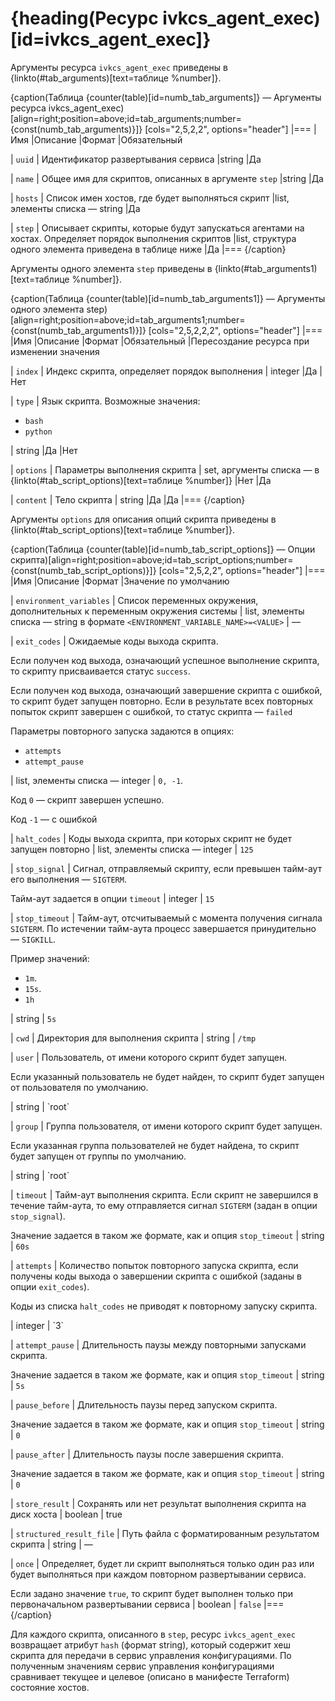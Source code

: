 # {heading(Ресурс ivkcs_agent_exec)[id=ivkcs_agent_exec]}

Аргументы ресурса `ivkcs_agent_exec` приведены в {linkto(#tab_arguments)[text=таблице %number]}.

{caption(Таблица {counter(table)[id=numb_tab_arguments]} — Аргументы ресурса ivkcs_agent_exec)[align=right;position=above;id=tab_arguments;number={const(numb_tab_arguments)}]}
[cols="2,5,2,2", options="header"]
|===
|Имя
|Описание
|Формат
|Обязательный

|
`uuid`
|
Идентификатор развертывания сервиса
|string
|Да

|
`name`
|
Общее имя для скриптов, описанных в аргументе `step`
|string
|Да

|
`hosts`
|
Список имен хостов, где будет выполняться скрипт
|list, элементы списка — string
|Да

|
`step`
|
Описывает скрипты, которые будут запускаться агентами на хостах. Определяет порядок выполнения скриптов
|list, структура одного элемента приведена в таблице ниже
|Да
|===
{/caption}

Аргументы одного элемента `step` приведены в {linkto(#tab_arguments1)[text=таблице %number]}.

{caption(Таблица {counter(table)[id=numb_tab_arguments1]} — Аргументы одного элемента step)[align=right;position=above;id=tab_arguments1;number={const(numb_tab_arguments1)}]}
[cols="2,5,2,2,2", options="header"]
|===
|Имя
|Описание
|Формат
|Обязательный
|Пересоздание ресурса при изменении значения

|
`index`
|
Индекс скрипта, определяет порядок выполнения
|
integer
|Да
|Нет

|
`type`
|
Язык скрипта. Возможные значения:

* `bash`
* `python`

|
string
|Да
|Нет

|
`options`
|
Параметры выполнения скрипта
|
set, аргументы списка — в {linkto(#tab_script_options)[text=таблице %number]}
|Нет
|Да

|
`content`
|
Тело скрипта
|
string
|Да
|Да
|===
{/caption}

Аргументы `options` для описания опций скрипта приведены в {linkto(#tab_script_options)[text=таблице %number]}.

{caption(Таблица {counter(table)[id=numb_tab_script_options]} — Опции скрипта)[align=right;position=above;id=tab_script_options;number={const(numb_tab_script_options)}]}
[cols="2,5,2,2", options="header"]
|===
|Имя
|Описание
|Формат
|Значение по умолчанию

|
`environment_variables`
|
Список переменных окружения, дополнительных к переменным окружения системы
|
list, элементы списка — string в формате `<ENVIRONMENT_VARIABLE_NAME>=<VALUE>`
|
—

|
`exit_codes`
|
Ожидаемые коды выхода скрипта.

Если получен код выхода, означающий успешное выполнение скрипта, то скрипту присваивается статус  `success`.

Если получен код выхода, означающий завершение скрипта с ошибкой, то скрипт будет запущен повторно. Если в результате всех повторных попыток скрипт завершен с ошибкой, то статус скрипта — `failed`

Параметры повторного запуска задаются в опциях:

* `attempts`
* `attempt_pause`

|
list, элементы списка — integer
|
`0, -1`.

Код `0` — скрипт завершен успешно.

Код `-1` — с ошибкой

|
`halt_codes`
|
Коды выхода скрипта, при которых скрипт не будет запущен повторно
|
list, элементы списка — integer
|
`125`

|
`stop_signal`
|
Сигнал, отправляемый скрипту, если превышен тайм-аут его выполнения — `SIGTERM`.

Тайм-аут задается в опции `timeout`
|
integer
|
`15`

|
`stop_timeout`
|
Тайм-аут, отсчитываемый с момента получения сигнала `SIGTERM`. По истечении тайм-аута процесс завершается принудительно — `SIGKILL`.

Пример значений:

* `1m`.
* `15s`.
* `1h`

|
string
|
`5s`

|
`cwd`
|
Директория для выполнения скрипта
|
string
|
`/tmp`

|
`user`
|
Пользователь, от имени которого скрипт будет запущен.

<warn>

Если указанный пользователь не будет найден, то скрипт будет запущен от пользователя по умолчанию.

</warn>
|
string
|
`root`

|
`group`
|
Группа пользователя, от имени которого скрипт будет запущен.

<warn>

Если указанная группа пользователей не будет найдена, то скрипт будет запущен от группы по умолчанию.

</warn>
|
string
|
`root`

|
`timeout`
|
Тайм-аут выполнения скрипта. Если скрипт не завершился в течение тайм-аута, то ему отправляется сигнал `SIGTERM` (задан в опции `stop_signal`).

Значение задается в таком же формате, как и опция `stop_timeout`
|
string
|
`60s`

|
`attempts`
|
Количество попыток повторного запуска скрипта, если получены коды выхода о завершении скрипта с ошибкой (заданы в опции `exit_codes`).

<warn>

Коды из списка `halt_codes` не приводят к повторному запуску скрипта.

</warn>
|
integer
|
`3`

|
`attempt_pause`
|
Длительность паузы между повторными запусками скрипта.

Значение задается в таком же формате, как и опция `stop_timeout`
|
string
|
`5s`

|
`pause_before`
|
Длительность паузы перед запуском скрипта.

Значение задается в таком же формате, как и опция `stop_timeout`
|
string
|
`0`

|
`pause_after`
|
Длительность паузы после завершения скрипта.

Значение задается в таком же формате, как и опция `stop_timeout`
|
string
|
`0`

|
`store_result`
|
Сохранять или нет результат выполнения скрипта на диск хоста
|
boolean
|
true

|
`structured_result_file`
|
Путь файла с форматированным результатом скрипта
|
string
|
—

|
`once`
|
Определяет, будет ли скрипт выполняться только один раз или будет выполняться при каждом повторном развертывании сервиса.

Если задано значение `true`, то скрипт будет выполнен только при первоначальном развертывании сервиса
|
boolean
|
`false`
|===
{/caption}

Для каждого скрипта, описанного в `step`, ресурс `ivkcs_agent_exec` возвращает атрибут `hash` (формат string), который содержит хеш скрипта для передачи в сервис управления конфигурациями. По полученным значениям сервис управления конфигурациями сравнивает текущее и целевое (описано в манифесте Terraform) состояние хостов.